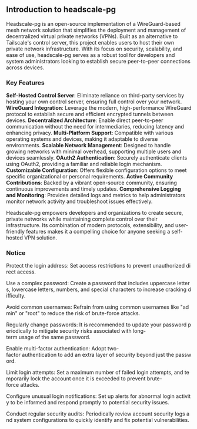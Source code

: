 ## Introduction to headscale-pg

Headscale-pg is an open-source implementation of a WireGuard-based mesh network solution that simplifies the deployment and management of decentralized virtual private networks (VPNs). Built as an alternative to Tailscale's control server, this project enables users to host their own private network infrastructure. With its focus on security, scalability, and ease of use, headscale-pg serves as a robust tool for developers and system administrators looking to establish secure peer-to-peer connections across devices.

### Key Features

**Self-Hosted Control Server**: Eliminate reliance on third-party services by hosting your own control server, ensuring full control over your network.
**WireGuard Integration**: Leverage the modern, high-performance WireGuard protocol to establish secure and efficient encrypted tunnels between devices.
**Decentralized Architecture**: Enable direct peer-to-peer communication without the need for intermediaries, reducing latency and enhancing privacy.
**Multi-Platform Support**: Compatible with various operating systems and devices, making it adaptable to diverse environments.
**Scalable Network Management**: Designed to handle growing networks with minimal overhead, supporting multiple users and devices seamlessly.
**OAuth2 Authentication**: Securely authenticate clients using OAuth2, providing a familiar and reliable login mechanism.
**Customizable Configuration**: Offers flexible configuration options to meet specific organizational or personal requirements.
**Active Community Contributions**: Backed by a vibrant open-source community, ensuring continuous improvements and timely updates.
**Comprehensive Logging and Monitoring**: Provides detailed logs and metrics to help administrators monitor network activity and troubleshoot issues effectively.

Headscale-pg empowers developers and organizations to create secure, private networks while maintaining complete control over their infrastructure. Its combination of modern protocols, extensibility, and user-friendly features makes it a compelling choice for anyone seeking a self-hosted VPN solution.

### Notice

Protect the login address: Set access restrictions to prevent unauthorized direct access.
    
Use a complex password: Create a password that includes uppercase letters, lowercase letters, numbers, and special characters to increase cracking difficulty.
    
Avoid common usernames: Refrain from using common usernames like "admin" or "root" to reduce the risk of brute-force attacks.
    
Regularly change passwords: It is recommended to update your password periodically to mitigate security risks associated with long-term usage of the same password.
    
Enable multi-factor authentication: Adopt two-factor authentication to add an extra layer of security beyond just the password.
    
Limit login attempts: Set a maximum number of failed login attempts, and temporarily lock the account once it is exceeded to prevent brute-force attacks.
    
Configure unusual login notifications: Set up alerts for abnormal login activity to be informed and respond promptly to potential security issues.
    
Conduct regular security audits: Periodically review account security logs and system configurations to quickly identify and fix potential vulnerabilities.
        